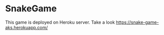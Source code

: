 # SnakeGame
This game is deployed on Heroku server.
Take a look https://snake-game-aks.herokuapp.com/
